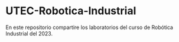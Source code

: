 # UTEC-Robotica-Industrial
En este repositorio compartire los laboratorios del curso de Robótica Industrial del 2023.
